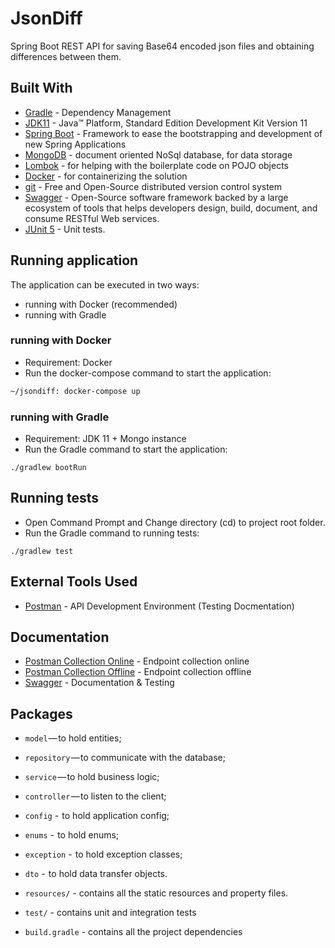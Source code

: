 # JsonDiff

Spring Boot REST API for saving Base64 encoded json files and obtaining differences between them.

## Built With

* 	[Gradle](https://gradle.org/) - Dependency Management
* 	[JDK11](https://www.oracle.com/technetwork/pt/java/javase/downloads/jdk8-downloads-2133151.html) - Java™ Platform, Standard Edition Development Kit Version 11
* 	[Spring Boot](https://spring.io/projects/spring-boot) - Framework to ease the bootstrapping and development of new Spring
     Applications
* 	[MongoDB](https://www.mongodb.com/) - document oriented NoSql database, for data storage
*   [Lombok](https://projectlombok.org/) - for helping with the boilerplate code on POJO objects
*   [Docker](https://www.docker.com/) - for containerizing the solution
* 	[git](https://git-scm.com/) - Free and Open-Source distributed version control system
* 	[Swagger](https://swagger.io/) - Open-Source software framework backed by a large ecosystem of tools that helps developers design, build, document, and consume RESTful Web services.
*   [JUnit 5](https://junit.org/junit5/) - Unit tests.

## Running application

The application can be executed in two ways:
- running with Docker (recommended)
- running with Gradle

### running with Docker
- Requirement: Docker
- Run the docker-compose command to start the application:
```sh
~/jsondiff: docker-compose up
```
### running with Gradle

- Requirement: JDK 11 + Mongo instance
- Run the Gradle command to start the application:
```shell
./gradlew bootRun
```

## Running tests
- Open Command Prompt and Change directory (cd) to project root folder.
- Run the Gradle command to running tests:
```shell
./gradlew test
```

## External Tools Used

* [Postman](https://www.getpostman.com/) - API Development Environment (Testing Docmentation)

## Documentation

* [Postman Collection Online](https://www.getpostman.com/collections/e23cbbaf73c5a905c950) - Endpoint collection online
* [Postman Collection Offline](https://github.com/gabrielibson/jsondiff/JsonDiff-API.postman_collection.json) - Endpoint collection offline
* [Swagger](http://localhost:8080/swagger-ui.html) - Documentation & Testing

## Packages

- `model` — to hold entities;
- `repository` — to communicate with the database;
- `service` — to hold business logic;
- `controller` — to listen to the client;
- `config` -  to hold application config;
- `enums` -  to hold enums;
- `exception` -  to hold exception classes;
- `dto` -  to hold data transfer objects.

- `resources/` - contains all the static resources and property files.

- `test/` - contains unit and integration tests

- `build.gradle` - contains all the project dependencies
